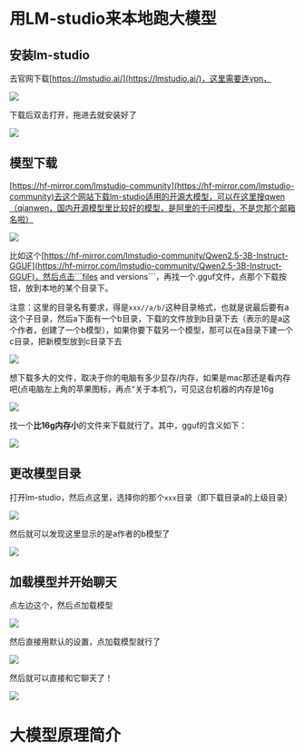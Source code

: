 # 用LM-studio来本地跑大模型

## 安装lm-studio

去官网下载[https://lmstudio.ai/](https://lmstudio.ai/)，这里需要连vpn，

![](./imgs/download-lm-studio.png)

下载后双击打开，拖进去就安装好了

![](./imgs/install-lm-studio.png)

## 模型下载

[https://hf-mirror.com/lmstudio-community](https://hf-mirror.com/lmstudio-community)去这个网站下载lm-studio适用的开源大模型，可以在这里搜qwen（qianwen，国内开源模型里比较好的模型，是阿里的千问模型，不是您那个邮箱名啦）

![](./imgs/hf-search.png)

比如这个[https://hf-mirror.com/lmstudio-community/Qwen2.5-3B-Instruct-GGUF](https://hf-mirror.com/lmstudio-community/Qwen2.5-3B-Instruct-GGUF)，然后点击```files and versions```，再找一个.gguf文件，点那个下载按钮，放到本地的某个目录下。

注意：这里的目录名有要求，得是```xxx//a/b/```这种目录格式，也就是说最后要有a这个子目录，然后a下面有一个b目录，下载的文件放到b目录下去（表示的是a这个作者，创建了一个b模型），如果你要下载另一个模型，那可以在a目录下建一个c目录，把新模型放到c目录下去

![](./imgs/download-gguf.png)

想下载多大的文件，取决于你的电脑有多少显存/内存，如果是mac那还是看内存吧(点电脑左上角的苹果图标，再点“关于本机”)，可见这台机器的内存是16g

![](./imgs/mac-memory.png)

找一个**比16g内存小**的文件来下载就行了。其中，gguf的含义如下：

![](./imgs/gguf-meaning.png)

## 更改模型目录

打开lm-studio，然后点这里，选择你的那个```xxx```目录（即下载目录a的上级目录）

![](./imgs/lm-studio-change-model-path.png)

然后就可以发现这里显示的是a作者的b模型了

![](./imgs/lm-studio-load-model.png)

## 加载模型并开始聊天

点左边这个，然后点加载模型

![](./imgs/lm-studio-chat-load.png)

然后直接用默认的设置，点加载模型就行了

![](./imgs/lm-studio-load-model-setting.jpg)

然后就可以直接和它聊天了！

![](./imgs/lm-studio-chat.png)

# 大模型原理简介

